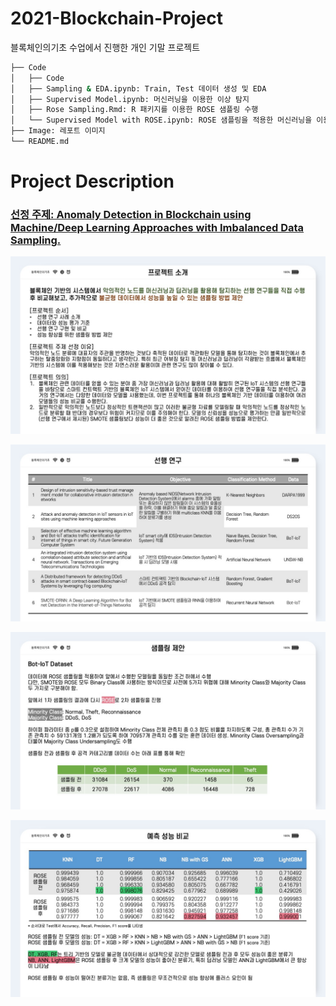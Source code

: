 # 2021-Blockchain-Project
블록체인의기초 수업에서 진행한 개인 기말 프로젝트

```bash
├── Code
│   ├── Code
│   ├── Sampling & EDA.ipynb: Train, Test 데이터 생성 및 EDA
│   ├── Supervised Model.ipynb: 머신러닝을 이용한 이상 탐지
│   ├── Rose Sampling.Rmd: R 패키지를 이용한 ROSE 샘플링 수행
│   └── Supervised Model with ROSE.ipynb: ROSE 샘플링을 적용한 머신러닝을 이용한 이상 탐지
├── Image: 레포트 이미지
└── README.md
```

# Project Description
### [선정 주제: Anomaly Detection in Blockchain using Machine/Deep Learning Approaches with Imbalanced Data Sampling.][link-1]

![image-1](https://github.com/givitallugot/2021-Blockchain-Project/blob/main/Image/%E1%84%89%E1%85%B3%E1%86%AF%E1%84%85%E1%85%A1%E1%84%8B%E1%85%B5%E1%84%83%E1%85%B32.jpeg)

![image-2](https://github.com/givitallugot/2021-Blockchain-Project/blob/main/Image/%E1%84%89%E1%85%B3%E1%86%AF%E1%84%85%E1%85%A1%E1%84%8B%E1%85%B5%E1%84%83%E1%85%B33.jpeg)

![image-3](https://github.com/givitallugot/2021-Blockchain-Project/blob/main/Image/%E1%84%89%E1%85%B3%E1%86%AF%E1%84%85%E1%85%A1%E1%84%8B%E1%85%B5%E1%84%83%E1%85%B315.jpeg)

![image-4](https://github.com/givitallugot/2021-Blockchain-Project/blob/main/Image/%E1%84%89%E1%85%B3%E1%86%AF%E1%84%85%E1%85%A1%E1%84%8B%E1%85%B5%E1%84%83%E1%85%B316.jpeg)


[link-1]: https://github.com/givitallugot/2021-Blockchain-Project
